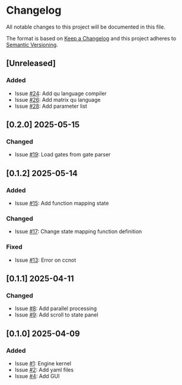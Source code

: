 # Changelog

All notable changes to this project will be documented in this file.

The format is based on [Keep a Changelog](http://keepachangelog.com/en/1.0.0/)
and this project adheres to [Semantic Versioning](http://semver.org/spec/v2.0.0.html).

## [Unreleased]

### Added

- Issue [#24](https://github.com/m-marini/qucomp/issues/24): Add qu language compiler
- Issue [#26](https://github.com/m-marini/qucomp/issues/26): Add matrix qu language
- Issue [#28](https://github.com/m-marini/qucomp/issues/28): Add parameter list

## [0.2.0] 2025-05-15

### Changed

- Issue [#19](https://github.com/m-marini/qucomp/issues/19): Load gates from gate parser

## [0.1.2] 2025-05-14

### Added

- Issue [#15](https://github.com/m-marini/qucomp/issues/15): Add function mapping state

### Changed

- Issue [#17](https://github.com/m-marini/qucomp/issues/17): Change state mapping function definition

### Fixed

- Issue [#13](https://github.com/m-marini/qucomp/issues/13): Error on ccnot

## [0.1.1] 2025-04-11

### Changed

- Issue [#8](https://github.com/m-marini/qucomp/issues/8): Add parallel processing
- Issue [#9](https://github.com/m-marini/qucomp/issues/9): Add scroll to state panel

## [0.1.0] 2025-04-09

### Added

- Issue [#1](https://github.com/m-marini/qucomp/issues/1): Engine kernel
- Issue [#2](https://github.com/m-marini/qucomp/issues/2): Add yaml files
- Issue [#4](https://github.com/m-marini/qucomp/issues/4): Add GUI

